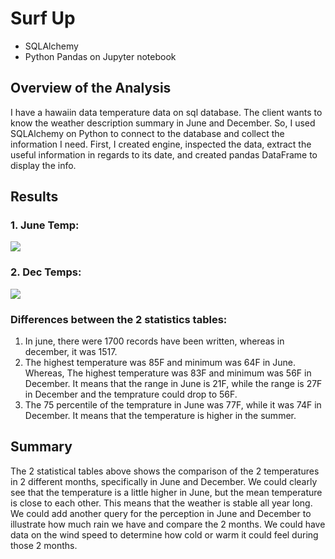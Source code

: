 # Surf Up
- SQLAlchemy
- Python Pandas on Jupyter notebook
## Overview of the Analysis
I have a hawaiin data temperature data on sql database. The client wants to know the weather description summary in June and December. So, I used SQLAlchemy on Python to connect to the database and collect the information I need. First, I created engine, inspected the data, extract the useful information in regards to its date, and created pandas DataFrame to display the info.
## Results
### 1. June Temp: 

![](https://user-images.githubusercontent.com/64121596/147046013-272e8d42-c4cb-43d1-89ed-4a1c5c7cf188.png)


### 2. Dec Temps: 

![](https://user-images.githubusercontent.com/64121596/147045966-b6cf818d-1aac-4288-92c7-86af58abd441.png)

### Differences between the 2 statistics tables:
1. In june, there were 1700 records have been written, whereas in december, it was 1517.
2. The highest temperature was 85F and minimum was 64F in June. Whereas, The highest temperature was 83F and minimum was 56F in December. It means that the range in June is 21F, while the range is 27F in December and the temprature could drop to 56F. 
3. The 75 percentile of the temprature in June was 77F, while it was 74F in December. It means that the temperature is higher in the summer.
## Summary
The 2 statistical tables above shows the comparison of the 2 temperatures in 2 different months, specifically in June and December. We could clearly see that the temperature is a little higher in June, but the mean temperature is close to each other. This means that the weather is stable all year long. 
We could add another query for the perception in June and December to illustrate how much rain we have and compare the 2 months. We could have data on the wind speed to determine how cold or warm it could feel during those 2 months. 
